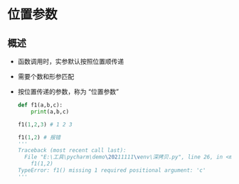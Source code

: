 # 位置参数

## 概述

+ 函数调用时，实参默认按照位置顺传递
+ 需要个数和形参匹配
+ 按位置传递的参数，称为 “位置参数”

  ```py
  def f1(a,b,c):
      print(a,b,c)

  f1(1,2,3) # 1 2 3

  f1(1,2) # 报错
  '''
  Traceback (most recent call last):
    File "E:\工具\pycharm\demo\20211111\venv\深拷贝.py", line 26, in <module>
      f1(1,2)
  TypeError: f1() missing 1 required positional argument: 'c'
  '''
  ```
